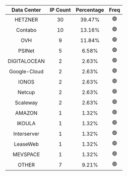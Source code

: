 | Data Center | IP Count | Percentage | Freq |
|:------------:|:--------:|:-----------:|:-----:|
| HETZNER | 30 | 39.47% | 🟢 |
| Contabo | 10 | 13.16% | 🟢 |
| OVH | 9 | 11.84% | 🟢 |
| PSINet | 5 | 6.58% | 🟢 |
| DIGITALOCEAN | 2 | 2.63% | 🟢 |
| Google-Cloud | 2 | 2.63% | 🟢 |
| IONOS | 2 | 2.63% | 🟢 |
| Netcup | 2 | 2.63% | 🟢 |
| Scaleway | 2 | 2.63% | 🟢 |
| AMAZON | 1 | 1.32% | 🟢 |
| IKOULA | 1 | 1.32% | 🟢 |
| Interserver | 1 | 1.32% | 🟢 |
| LeaseWeb | 1 | 1.32% | 🟢 |
| MEVSPACE | 1 | 1.32% | 🟢 |
| OTHER | 7 | 9.21% | 🟢 |